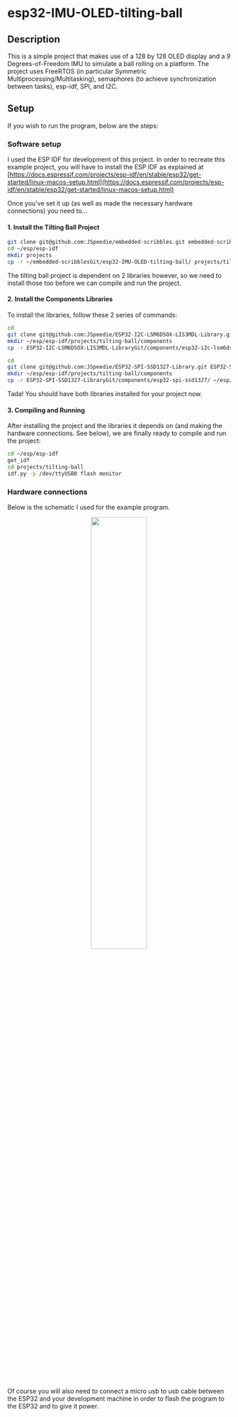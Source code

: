 # esp32-IMU-OLED-tilting-ball

## Description

This is a simple project that makes use of a 128 by 128 OLED display and a
9 Degrees-of-Freedom IMU to simulate a ball rolling on a platform. The project
uses FreeRTOS (in particular Symmetric Multiprocessing/Multitasking), semaphores
(to achieve synchronization between tasks), esp-idf, SPI, and I2C.

## Setup

If you wish to run the program, below are the steps:

### Software setup

I used the ESP IDF for development of this project. In order to recreate
this example project, you will have to install the ESP IDF as explained at
[https://docs.espressif.com/projects/esp-idf/en/stable/esp32/get-started/linux-macos-setup.html](https://docs.espressif.com/projects/esp-idf/en/stable/esp32/get-started/linux-macos-setup.html)

Once you've set it up (as well as made the necessary hardware connections) you need to...

#### 1. Install the Tilting Ball Project

```bash
git clone git@github.com:JSpeedie/embedded-scribbles.git embedded-scribblesGit
cd ~/esp/esp-idf
mkdir projects
cp -r ~/embedded-scribblesGit/esp32-IMU-OLED-tilting-ball/ projects/tilting-ball
```

The tilting ball project is dependent on 2 libraries however, so we need
to install those too before we can compile and run the project.

#### 2. Install the Components Libraries

To install the libraries, follow these 2 series of commands:

```bash
cd
git clone git@github.com:JSpeedie/ESP32-I2C-LSM6DSOX-LIS3MDL-Library.git ESP32-I2C-LSM6DSOX-LIS3MDL-LibraryGit
mkdir ~/esp/esp-idf/projects/tilting-ball/components
cp -r ESP32-I2C-LSM6DSOX-LIS3MDL-LibraryGit/components/esp32-i2c-lsm6dsox-lis3mdl/ ~/esp/esp-idf/projects/tilting-ball/components/esp32-i2c-lsm6dsox-lis3mdl/
```

```bash
cd
git clone git@github.com:JSpeedie/ESP32-SPI-SSD1327-Library.git ESP32-SPI-SSD1327-LibraryGit
mkdir ~/esp/esp-idf/projects/tilting-ball/components
cp -r ESP32-SPI-SSD1327-LibraryGit/components/esp32-spi-ssd1327/ ~/esp/esp-idf/projects/tilting-ball/components/esp32-spi-ssd1327/
```

Tada! You should have both libraries installed for your project now.

#### 3. Compiling and Running

After installing the project and the libraries it depends on (and making the
hardware connections. See below), we are finally ready to compile and run the
project:

```bash
cd ~/esp/esp-idf
get_idf
cd projects/tilting-ball
idf.py -p /dev/ttyUSB0 flash monitor
```

### Hardware connections

Below is the schematic I used for the example program.

<p align="center">
  <img src="https://raw.githubusercontent.com/wiki/JSpeedie/embedded-scribbles/images/ESP32-Tilting-Ball.png" width="50%"/>
</p>

Of course you will also need to connect a micro usb to usb cable between the
ESP32 and your development machine in order to flash the program to the ESP32
and to give it power.
